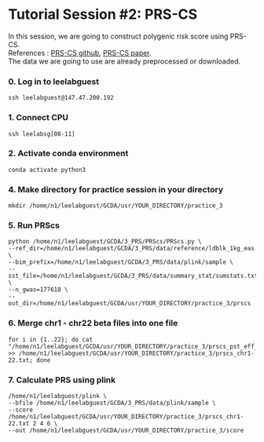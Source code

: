 # Tutorial Session #2: PRS-CS

In this session, we are going to construct polygenic risk score using PRS-CS. \
References : [PRS-CS github](https://github.com/getian107/PRScs), [PRS-CS paper](https://www.ncbi.nlm.nih.gov/pmc/articles/PMC6467998/). \
The data we are going to use are already preprocessed or downloaded.

### 0. Log in to leelabguest
``` 
ssh leelabguest@147.47.200.192
```

### 1. Connect CPU
``` 
ssh leelabsg[08-11]
``` 

### 2. Activate conda environment
``` 
conda activate python3
``` 

### 4. Make directory for practice session in your directory
``` 
mkdir /home/n1/leelabguest/GCDA/usr/YOUR_DIRECTORY/practice_3 
``` 

### 5. Run PRScs 
``` 
python /home/n1/leelabguest/GCDA/3_PRS/PRScs/PRScs.py \
--ref_dir=/home/n1/leelabguest/GCDA/3_PRS/data/reference/ldblk_1kg_eas \
--bim_prefix=/home/n1/leelabguest/GCDA/3_PRS/data/plink/sample \
--sst_file=/home/n1/leelabguest/GCDA/3_PRS/data/summary_stat/sumstats.txt \
--n_gwas=177618 \
--out_dir=/home/n1/leelabguest/GCDA/usr/YOUR_DIRECTORY/practice_3/prscs
``` 

### 6. Merge chr1 - chr22 beta files into one file 
``` 
for i in {1..22}; do cat "/home/n1/leelabguest/GCDA/usr/YOUR_DIRECTORY/practice_3/prscs_pst_eff_a1_b0.5_phiauto_chr$i.txt" >> /home/n1/leelabguest/GCDA/usr/YOUR_DIRECTORY/practice_3/prscs_chr1-22.txt; done
``` 

### 7. Calculate PRS using plink 
``` 
/home/n1/leelabguest/plink \
--bfile /home/n1/leelabguest/GCDA/3_PRS/data/plink/sample \
--score /home/n1/leelabguest/GCDA/usr/YOUR_DIRECTORY/practice_3/prscs_chr1-22.txt 2 4 6 \
--out /home/n1/leelabguest/GCDA/usr/YOUR_DIRECTORY/practice_3/score
``` 
